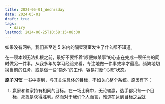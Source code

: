 ```yaml
---
title: 2024-05-01_Wednesday
date: 2024-05-01
draft: true
tags:
  - dairy
lastmod: 2024-06-25T10:58:15+08:00
---
```

如果没有网络，我们甚至连 5 米内的隔壁寝室发生了什么都不知道。

在一项本领无法扎根之前，最好不要怀着“顺便做某事”的心态在完成一项任务的同时做另一件事。从我多年的学习经验来看，专注地做一件事效率才最高。频繁地切换当前的任务，或是做一些”额外“的工作，容易打断“心流“状态。

**原子习惯** 一书中提到，与其关注具体的目标，不如关心整个系统。原因有下：
1. 赢家和输家持有相同的目标。在一场比赛中，无论输赢，选手都只有一个目标，那就是获得胜利。然而对于我们个人而言，难道在达到目标之后就
